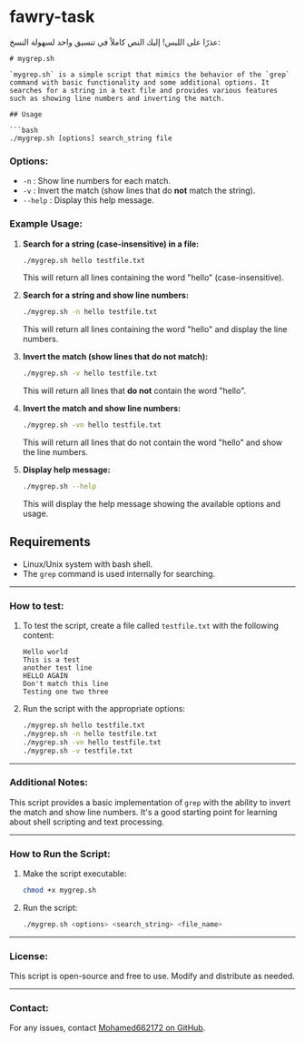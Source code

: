 # fawry-task
عذرًا على اللبس! إليك النص كاملاً في تنسيق واحد لسهولة النسخ:

```
# mygrep.sh

`mygrep.sh` is a simple script that mimics the behavior of the `grep` command with basic functionality and some additional options. It searches for a string in a text file and provides various features such as showing line numbers and inverting the match.

## Usage

```bash
./mygrep.sh [options] search_string file
```

### Options:
- `-n` : Show line numbers for each match.
- `-v` : Invert the match (show lines that do **not** match the string).
- `--help` : Display this help message.

### Example Usage:

1. **Search for a string (case-insensitive) in a file:**

   ```bash
   ./mygrep.sh hello testfile.txt
   ```

   This will return all lines containing the word "hello" (case-insensitive).

2. **Search for a string and show line numbers:**

   ```bash
   ./mygrep.sh -n hello testfile.txt
   ```

   This will return all lines containing the word "hello" and display the line numbers.

3. **Invert the match (show lines that do not match):**

   ```bash
   ./mygrep.sh -v hello testfile.txt
   ```

   This will return all lines that **do not** contain the word "hello".

4. **Invert the match and show line numbers:**

   ```bash
   ./mygrep.sh -vn hello testfile.txt
   ```

   This will return all lines that do not contain the word "hello" and show the line numbers.

5. **Display help message:**

   ```bash
   ./mygrep.sh --help
   ```

   This will display the help message showing the available options and usage.

## Requirements
- Linux/Unix system with bash shell.
- The `grep` command is used internally for searching.

---

### **How to test:**
1. To test the script, create a file called `testfile.txt` with the following content:
   ```
   Hello world
   This is a test
   another test line
   HELLO AGAIN
   Don't match this line
   Testing one two three
   ```

2. Run the script with the appropriate options:
   ```bash
   ./mygrep.sh hello testfile.txt
   ./mygrep.sh -n hello testfile.txt
   ./mygrep.sh -vn hello testfile.txt
   ./mygrep.sh -v testfile.txt
   ```

---

### **Additional Notes:**
This script provides a basic implementation of `grep` with the ability to invert the match and show line numbers. It's a good starting point for learning about shell scripting and text processing.

---

### **How to Run the Script:**
1. Make the script executable:
   ```bash
   chmod +x mygrep.sh
   ```

2. Run the script:
   ```bash
   ./mygrep.sh <options> <search_string> <file_name>
   ```

---

### **License:**
This script is open-source and free to use. Modify and distribute as needed.

---

### **Contact:**
For any issues, contact [Mohamed662172 on GitHub](https://github.com/Mohamed662172).
